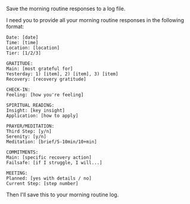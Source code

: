 Save the morning routine responses to a log file. 

I need you to provide all your morning routine responses in the following format:

```
Date: [date]
Time: [time]
Location: [location]
Tier: [1/2/3]

GRATITUDE:
Main: [most grateful for]
Yesterday: 1) [item], 2) [item], 3) [item]
Recovery: [recovery gratitude]

CHECK-IN:
Feeling: [how you're feeling]

SPIRITUAL READING:
Insight: [key insight]
Application: [how to apply]

PRAYER/MEDITATION:
Third Step: [y/n]
Serenity: [y/n]
Meditation: [brief/5-10min/10+min]

COMMITMENTS:
Main: [specific recovery action]
Failsafe: [if I struggle, I will...]

MEETING:
Planned: [yes with details / no]
Current Step: [step number]
```

Then I'll save this to your morning routine log.